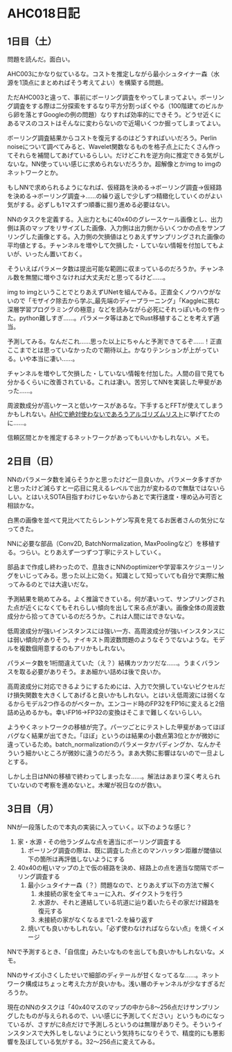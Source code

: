 # AHC018日記

## 1日目（土）

問題を読んだ。面白い。

AHC003にかなり似ているな。コストを推定しながら最小シュタイナー森（水源を1頂点にまとめればそう考えてよい）を構築する問題。

ただAHC003と違って、事前にボーリング調査をやってしまってよい。ボーリング調査をする際は二分探索をするなり平方分割っぽくやる（100階建てのビルから卵を落とすGoogleの例の問題）なりすれば効率的にできそう。どうせ近くにあるマスのコストはそんなに変わらないので近場いくつか掘ってしまってよい。

ボーリング調査結果からコストを復元するのはどうすればいいだろう。Perlin noiseについて調べてみると、Wavelet関数なるものを格子点上にたくさん作ってそれらを補間してあげているらしい。だけどこれを逆方向に推定できる気がしないな。NN使っていい感じに求められないだろうか。超解像とかimg to imgのネットワークとか。

もしNNで求められるようになれば、仮経路を決める→ボーリング調査→仮経路を決める→ボーリング調査→……の繰り返しで少しずつ精緻化していくのがよい気がする。必ずしも1マスずつ順番に掘り進める必要はない。

NNのタスクを定義する。入出力ともに40x40のグレースケール画像とし、出力側は真のマップをリサイズした画像、入力側は出力側からいくつかの点をサンプリングした画像とする。入力側の欠損値はとりあえずサンプリングされた画像の平均値とする。チャンネルを増やして欠損した・していない情報を付加してもよいが、いったん置いておく。

そういえばパラメータ数は提出可能な範囲に収まっているのだろうか。チャンネル数を無闇に増やさなければ大丈夫だと思ってるけど……。

img to imgということでとりあえずUNetを組んでみる。正直全くノウハウがないので「モザイク除去から学ぶ_最先端のディープラーニング」「Kaggleに挑む深層学習プログラミングの極意」などを読みながら必死にそれっぽいものを作った。python難しすぎ……。パラメータ等はあとでRust移植することを考えず適当。

予測してみる。なんだこれ……思った以上にちゃんと予測できてるぞ……！正直ここまでとは思っていなかったので期待以上。かなりテンションが上がっている。いや本当に凄い……。

チャンネルを増やして欠損した・していない情報を付加した。人間の目で見ても分かるくらいに改善されている。これは凄い。苦労してNNを実装した甲斐があった……。

周波数成分が高いケースと低いケースがあるな。下手するとFFTが使えてしまうかもしれない。[AHCで絶対使わないであろうアルゴリズムリスト](https://twitter.com/terry_u16/status/1626768939094274048)に挙げてたのに……。

信頼区間とかを推定するネットワークがあってもいいかもしれない。メモ。

## 2日目（日）

NNのパラメータ数を減らそうかと思ったけど一旦良いか。パラメータ多すぎかと思ったけど減らすと一応目に見えるレベルで出力が変わるので無駄ではないらしい。とはいえSOTA目指すわけじゃないからあとで実行速度・埋め込み可否と相談かな。

白黒の画像を並べて見比べてたらレントゲン写真を見てるお医者さんの気分になってきた。

NNに必要な部品（Conv2D, BatchNormalization, MaxPoolingなど）を移植する。つらい。とりあえず一つずつ丁寧にテストしていく。

部品まで作成し終わったので、息抜きにNNのoptimizerや学習率スケジューリングをいじってみる。思った以上に効く。知識として知っていても自分で実際に触ってみるのとでは大違いだな。

予測結果を眺めてみる。よく推論できている。何が凄いって、サンプリングされた点が近くになくてもそれらしい傾向を出して来る点が凄い。画像全体の周波数成分から拾ってきているのだろうか。これは人間にはできないな。

低周波成分が強いインスタンスには強い一方、高周波成分が強いインスタンスには弱い傾向がありそう。ナイキスト周波数問題のようなそうでないような。モデルを複数個用意するのもアリかもしれない。

パラメータ数を1桁間違えていた（え？）結構カツカツだな……。うまくバランスを取る必要がありそう。まあ細かい詰めは後で良いか。

高周波成分に対応できるようにするためには、入力で欠損していないピクセルだけ損失関数を大きくしてあげると良いかもしれない。とはいえ低周波には弱くなるからモデル2つ作るのがベターか。エンコード時のFP32をFP16に変えると2倍詰め込めるかも。幸いFP16→FP32の変換はそこまで難しくないらしい。

ようやくネットワークの移植が完了。パーツごとにテストした甲斐があってほぼバグなく結果が出てきた。「ほぼ」というのは結果の小数点第3位とかが微妙に違っているため。batch_normalizationのパラメータかパディングか、なんかそういう細かいところが微妙に違うのだろう。まあ大勢に影響はないので一旦よしとする。

しかし土日はNNの移植で終わってしまったな……。解法はあまり深く考えられていないので考察を進めないと。木曜が祝日なのが救い。

## 3日目（月）

NNが一段落したので本丸の実装に入っていく。以下のような感じ？

1. 家・水源・その他ランダムな点を適当にボーリング調査する
   1. ボーリング調査の際は、既に調査した点とのマンハッタン距離が閾値以下の箇所は再評価しないようにする
2. 40x40の粗いマップの上で仮の経路を決め、経路上の点を適当な間隔でボーリング調査する
   1. 最小シュタイナー森（？）問題なので、とりあえず以下の方法で解く
      1. 未接続の家を全てキューに入れ、ダイクストラを行う
      2. 水源か、それと連結している坑道に辿り着いたらその家だけ経路を復元する
      3. 未接続の家がなくなるまで1.-2.を繰り返す
   2. 焼いても良いかもしれない。「必ず使わなければならない点」を焼くイメージ

NNで予測するとき、「自信度」みたいなものを出しても良いかもしれないな。メモ。

NNのサイズ小さくしたせいで細部のディテールが甘くなってるな……。ネットワーク構成はちょっと考えた方が良いかも。浅い層のチャンネルが少なすぎるだろうか。

現在のNNのタスクは「40x40マスのマップの中から8～256点だけサンプリングしたものが与えられるので、いい感じに予測してください」というものになっているが、さすがに8点だけで予測しろというのは無理がありそう。そういうインスタンスで大外しをしないようにという気持ちになりそうで、精度的にも悪影響を及ぼしている気がする。32～256点に変えてみる。
